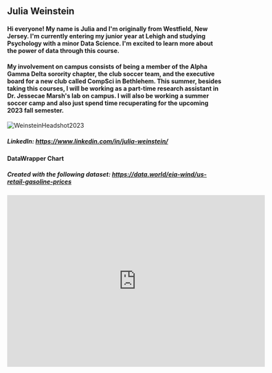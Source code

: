 ## Julia Weinstein
#### Hi everyone! My name is Julia and I'm originally from Westfield, New Jersey. I'm currently entering my junior year at Lehigh and studying Psychology with a minor Data Science. I'm excited to learn more about the power of data through this course.
#### My involvement on campus consists of being a member of the Alpha Gamma Delta sorority chapter, the club soccer team, and the executive board for a new club called CompSci in Bethlehem. This summer, besides taking this courses, I will be working as a part-time research assistant in Dr. Jessecae Marsh's lab on campus. I will also be working a summer soccer camp and also just spend time recuperating for the upcoming 2023 fall semester.

![WeinsteinHeadshot2023](https://github.com/juliaweinstein/juliaweinstein.github.io/assets/68197928/62da6356-bdd5-4af6-8f23-f635d830959d)
##### LinkedIn: https://www.linkedin.com/in/julia-weinstein/

#### DataWrapper Chart
##### Created with the following dataset: https://data.world/eia-wind/us-retail-gasoline-prices
##### <iframe title="Weekly Gas Prices Over Multiple Decades" aria-label="Interactive line chart" id="datawrapper-chart-mLUdp" src="https://datawrapper.dwcdn.net/mLUdp/1/" scrolling="no" frameborder="0" style="border: none;" width="600" height="400" data-external="1"></iframe>

